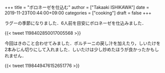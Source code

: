 +++
title = "ボロネーゼを仕込む"
author = ["Takaaki ISHIKAWA"]
date = 2019-11-23T00:44:00+09:00
categories = ["cooking"]
draft = false
+++

ラグーの季節になりました．6人前を目安にボロネーゼを仕込みました．

{{< tweet 1198402850017005568 >}}

今回はきのこと合わせてみました．ポルチーニの戻し汁を加えたり，しいたけを2本みじん切りにして入れました．しいたけは少し炒めたほうが良かったかもしれません．

{{< tweet 1198449476152651776 >}}
